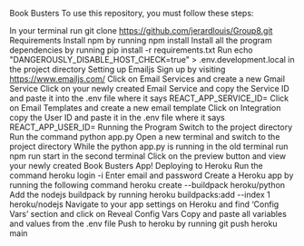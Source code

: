 Book Busters
To use this repository, you must follow these steps:

In your terminal run git clone https://github.com/jerardlouis/Group8.git
Requirements
Install npm by running npm install
Install all the program dependencies by running pip install -r requirements.txt
Run echo "DANGEROUSLY_DISABLE_HOST_CHECK=true" > .env.development.local in the project directory
Setting up Emailjs
Sign up by visiting https://www.emailjs.com/
Click on Email Services and create a new Gmail Service
Click on your newly created Email Service and copy the Service ID and paste it into the .env file where it says REACT_APP_SERVICE_ID=
Click on Email Templates and create a new email template
Click on Integration copy the User ID and paste it in the .env file where it says REACT_APP_USER_ID=
Running the Program
Switch to the project directory
Run the command python app.py
Open a new terminal and switch to the project directory
While the python app.py is running in the old terminal run npm run start in the second terminal
Click on the preview button and view your newly created Book Busters App!
Deploying to Heroku
Run the command heroku login -i
Enter email and password
Create a Heroku app by running the following command heroku create --buildpack heroku/python
Add the nodejs buildpack by running heroku buildpacks:add --index 1 heroku/nodejs
Navigate to your app settings on Heroku and find ‘Config Vars’ section and click on Reveal Config Vars
Copy and paste all variables and values from the .env file
Push to heroku by running git push heroku main
